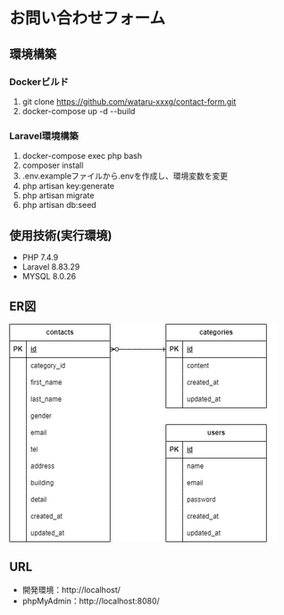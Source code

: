 # お問い合わせフォーム

## 環境構築

### Dockerビルド
1. git clone https://github.com/wataru-xxxg/contact-form.git
1. docker-compose up -d --build

### Laravel環境構築
1. docker-compose exec php bash
1. composer install
1. .env.exampleファイルから.envを作成し、環境変数を変更
1. php artisan key:generate
1. php artisan migrate
1. php artisan db:seed

## 使用技術(実行環境)
- PHP 7.4.9
- Laravel 8.83.29
- MYSQL 8.0.26

## ER図

![ER図](er.drawio.png "ER図")

## URL
- 開発環境：http://localhost/
- phpMyAdmin：http://localhost:8080/